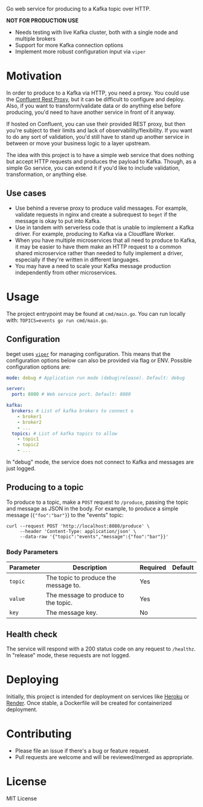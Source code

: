 Go web service for producing to a Kafka topic over HTTP.

**NOT FOR PRODUCTION USE**
- Needs testing with live Kafka cluster, both with a single node and multiple brokers
- Support for more Kafka connection options
- Implement more robust configuration input via `viper`

# Motivation
In order to produce to a Kafka via HTTP, you need a proxy. You could use the [Confluent Rest Proxy](https://github.com/confluentinc/kafka-rest), but it can be difficult to configure and deploy. Also, if you want to transform/validate data or do anything else before producing, you'd need to have another service in front of it anyway.

If hosted on Confluent, you can use their provided REST proxy, but then you're subject to their limits and lack of observability/flexibility. If you want to do any sort of validation, you'd still have to stand up another service in between or move your business logic to a layer upstream.

The idea with this project is to have a simple web service that does nothing but accept HTTP requests and produces the payload to Kafka. Though, as a simple Go service, you can extend it if you'd like to include validation, transformation, or anything else.

## Use cases

* Use behind a reverse proxy to produce valid messages. For example, validate requests in nginx and create a subrequest to `beget` if the message is okay to put into Kafka.
* Use in tandem with serverless code that is unable to implement a Kafka driver. For example, producing to Kafka via a Cloudflare Worker.
* When you have multiple microservices that all need to produce to Kafka, it may be easier to have them make an HTTP request to a common shared microservice rather than needed to fully implement a driver, especially if they're written in different languages.
* You may have a need to scale your Kafka message production independently from other microservices.

# Usage

The project entrypoint may be found at `cmd/main.go`. You can run locally with: `TOPICS=events go run cmd/main.go`.

## Configuration

beget uses [`viper`](https://github.com/spf13/viper) for managing configuration. This means that the configuration options below can also be provided via flag or ENV. Possible configuration options are:

```yaml
mode: debug # Application run mode (debug|release). Default: debug

server:
  port: 8080 # Web service port. Default: 8080

kafka:
  brokers: # List of kafka brokers to connect o 
    - broker1
    - broker2
    - ...
  topics: # List of kafka topics to allow
    - topic1
    - topic2
    - ...
```

In "debug" mode, the service does not connect to Kafka and messages are just logged.


## Producing to a topic
To produce to a topic, make a `POST` request to `/produce`, passing the topic and message as JSON in the body. For example, to produce a simple message (`{"foo":"bar"}`) to the "events" topic:
```
curl --request POST 'http://localhost:8080/produce' \
     --header 'Content-Type: application/json' \
     --data-raw '{"topic":"events","message":{"foo":"bar"}}'
```

### Body Parameters
| Parameter | Description                          | Required | Default |
|-----------|--------------------------------------|----------|---------|
| `topic`   | The topic to produce the message to. | Yes      |         |
| `value` | The message to produce to the topic. | Yes      |         |
| `key` | The message key. | No      |         |

## Health check
The service will respond with a 200 status code on any request to `/healthz`. In "release" mode, these requests are not logged.

# Deploying

Initially, this project is intended for deployment on services like [Heroku](https://www.heroku.com/) or [Render](https://render.com/). Once stable, a Dockerfile will be created for containerized deployment.

# Contributing

* Please file an issue if there's a bug or feature request.
* Pull requests are welcome and will be reviewed/merged as appropriate.

# License

MIT License
